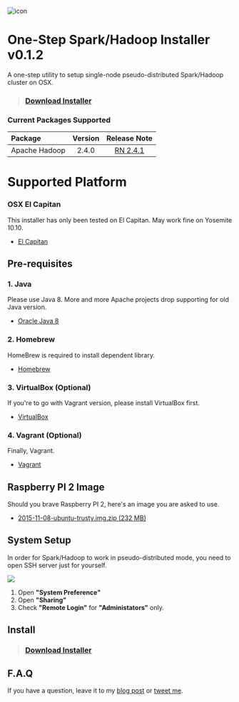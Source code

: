 ![icon](https://raw.githubusercontent.com/stkim1/pocketcluster/master/images/icon_256x256.png)

# One-Step Spark/Hadoop Installer v0.1.2  

A one-step utility to setup single-node pseudo-distributed Spark/Hadoop cluster on OSX. 

> ### [Download Installer](https://github.com/stkim1/pocketcluster/raw/master/release/PocketCluster-0.1.2.dmg) 

### Current Packages Supported  

| Package  | Version | Release Note |
|:----------|:-------------:|:------:|
| Apache Hadoop | 2.4.0 | [RN 2.4.1](http://hadoop.apache.org/docs/r2.4.1/hadoop-project-dist/hadoop-common/releasenotes.html) |

# Supported Platform

### OSX El Capitan  

This installer has only been tested on El Capitan. May work fine on Yosemite 10.10.  

- [El Capitan](https://itunes.apple.com/WebObjects/MZStore.woa/wa/viewSoftware?id=1018109117&mt=12&ls=1)  

## Pre-requisites  

### 1. Java  

Please use Java 8. More and more Apache projects drop supporting for old Java version.  

- [Oracle Java 8](http://www.oracle.com/technetwork/java/javase/downloads/jdk8-downloads-2133151.html)   

### 2. Homebrew

HomeBrew is required to install dependent library.

- [Homebrew](http://brew.sh)  

### 3. VirtualBox (Optional)  

If you're to go with Vagrant version, please install VirtualBox first.  

- [VirtualBox](https://www.virtualbox.org)

### 4. Vagrant (Optional)  

Finally, Vagrant.

- [Vagrant](https://www.vagrantup.com)  

## Raspberry PI 2 Image  

Should you brave Raspberry PI 2, here's an image you are asked to use.
 
- [2015-11-08-ubuntu-trusty.img.zip (232 MB)](https://drive.google.com/open?id=0B2HeHl9cRYJHSUxEUEozeGctU1E)

## System Setup  

In order for Spark/Hadoop to work in pseudo-distributed mode, you need to open SSH server just for yourself.  

![](https://raw.githubusercontent.com/stkim1/pocketcluster/master/images/system-setup.png)

1. Open **"System Preference"**  
2. Open **"Sharing"**  
3. Check **"Remote Login"** for **"Administators"** only.  

## Install  

> ### [Download Installer](https://github.com/stkim1/pocketcluster/raw/master/release/PocketCluster-0.1.2.dmg) 

## F.A.Q  

If you have a question, leave it to my [blog post](https://pocketcluster.wordpress.com/2015/07/15/one-step-sparkhadoop-installer-for-osx-v0-1-0/) or [tweet me](https://twitter.com/stkim1).  
